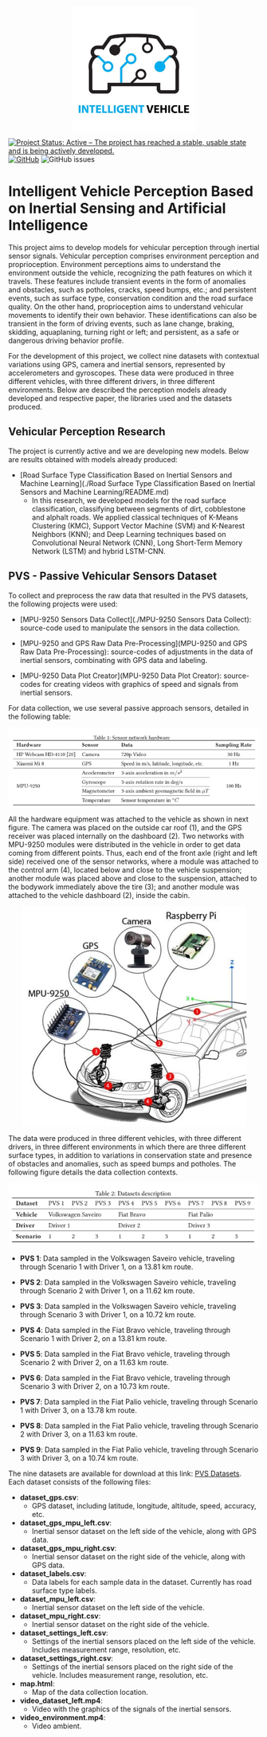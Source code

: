 <div align="center">
    <img src="./IMG/logo.jpg" alt="Intelligent Vehicle Perception Based on Inertial Sensing and Artificial Intelligence" height="250" align="center"/>
</div>

[![Project Status: Active – The project has reached a stable, usable state and is being actively developed.](https://www.repostatus.org/badges/latest/active.svg)](https://www.repostatus.org/#active)
[![GitHub](https://img.shields.io/github/license/Intelligent-Vehicle-Perception/Intelligent-Vehicle-Perception-Based-on-Inertial-Sensing-and-Artificial-Intelligence)](LICENSE) 
![GitHub issues](https://img.shields.io/github/issues/Intelligent-Vehicle-Perception/Intelligent-Vehicle-Perception-Based-on-Inertial-Sensing-and-Artificial-Intelligence)

# Intelligent Vehicle Perception Based on Inertial Sensing and Artificial Intelligence

This project aims to develop models for vehicular perception through inertial sensor signals. Vehicular perception comprises environment perception and proprioception. Environment perceptions aims to understand the environment outside the vehicle, recognizing the path features on which it travels. These features include transient events in the form of anomalies and obstacles, such as potholes, cracks, speed bumps, etc.; and persistent events, such as surface type, conservation condition and the road surface quality. On the other hand, proprioception aims to understand vehicular movements to identify their own behavior. These identifications can also be transient in the form of driving events, such as lane change, braking, skidding, aquaplaning, turning right or left; and persistent, as a safe or dangerous driving behavior profile.

For the development of this project, we collect nine datasets with contextual variations using GPS, camera and inertial sensors, represented by accelerometers and gyroscopes. These data were produced in three different vehicles, with three different drivers, in three different environments. Below are described the perception models already developed and respective paper, the libraries used and the datasets produced.

## Vehicular Perception Research

The project is currently active and we are developing new models. Below are results obtained with models already produced:

- [Road Surface Type Classification Based on Inertial Sensors and Machine Learning](./Road Surface Type Classification Based on Inertial Sensors and Machine Learning/README.md)
    - In this research, we developed models for the road surface classification, classifying between segments of dirt, cobblestone and alphalt roads. We applied classical techniques of K-Means Clustering (KMC), Support Vector Machine (SVM) and K-Nearest Neighbors (KNN); and Deep Learning techniques based on Convolutional Neural Network (CNN), Long Short-Term Memory Network (LSTM) and hybrid LSTM-CNN.

## PVS - Passive Vehicular Sensors Dataset

To collect and preprocess the raw data that resulted in the PVS datasets, the following projects were used:

- [MPU-9250 Sensors Data Collect](./MPU-9250 Sensors Data Collect): source-code used to manipulate the sensors in the data collection.

- [MPU-9250 and GPS Raw Data Pre-Processing](MPU-9250 and GPS Raw Data Pre-Processing): source-codes of adjustments in the data of inertial sensors, combinating with GPS data and labeling.

- [MPU-9250 Data Plot Creator](MPU-9250 Data Plot Creator): source-codes for creating videos with graphics of speed and signals from inertial sensors.

For data collection, we use several passive approach sensors, detailed in the following table:

<div align="center">
    <img src="./IMG/sensor_hardware_network.png" alt="Sensor Hardware Network" align="center"/>
</div>

All the hardware equipment was attached to the vehicle as shown in next figure. The camera was placed on the outside car roof (1), and the GPS receiver was placed internally on the dashboard (2). Two networks with MPU-9250 modules were distributed in the vehicle in order to get data coming from different points. Thus, each end of the front axle (right and left side) received one of the sensor networks, where a module was attached to the control arm (4), located below and close to the vehicle suspension; another module was placed above and close to the suspension, attached to the bodywork immediately above the tire (3); and another module was attached to the vehicle dashboard (2), inside the cabin.

<div align="center">
    <img src="./IMG/car_sensors.png" alt="Sensor Hardware Network Placement" align="center"/>
</div>

The data were produced in three different vehicles, with three different drivers, in three different environments in which there are three different surface types, in addition to variations in conservation state and presence of obstacles and anomalies, such as speed bumps and potholes. The following figure details the data collection contexts.

<div align="center">
    <img src="./IMG/dataset_description.png" alt="Dataset Description" align="center"/>
</div>

- **PVS 1**: Data sampled in the Volkswagen Saveiro vehicle, traveling through Scenario 1 with Driver 1, on a 13.81 km route.

- **PVS 2**: Data sampled in the Volkswagen Saveiro vehicle, traveling through Scenario 2 with Driver 1, on a 11.62 km route.

- **PVS 3**: Data sampled in the Volkswagen Saveiro vehicle, traveling through Scenario 3 with Driver 1, on a 10.72 km route.

- **PVS 4**: Data sampled in the Fiat Bravo vehicle, traveling through Scenario 1 with Driver 2, on a 13.81 km route.

- **PVS 5**: Data sampled in the Fiat Bravo vehicle, traveling through Scenario 2 with Driver 2, on a 11.63 km route.

- **PVS 6**: Data sampled in the Fiat Bravo vehicle, traveling through Scenario 3 with Driver 2, on a 10.73 km route.

- **PVS 7**: Data sampled in the Fiat Palio vehicle, traveling through Scenario 1 with Driver 3, on a 13.78 km route.

- **PVS 8**: Data sampled in the Fiat Palio vehicle, traveling through Scenario 2 with Driver 3, on a 11.63 km route.

- **PVS 9**: Data sampled in the Fiat Palio vehicle, traveling through Scenario 3 with Driver 3, on a 10.74 km route.

The nine datasets are available for download at this link: [PVS Datasets](https://arquivos.ufsc.br/d/55ee83c2c9d647eaa252/?p=/&mode=grid). Each dataset consists of the following files:

- **dataset_gps.csv**: 
    - GPS dataset, including latitude, longitude, altitude, speed, accuracy, etc.
- **dataset_gps_mpu_left.csv**: 
    - Inertial sensor dataset on the left side of the vehicle, along with GPS data.
- **dataset_gps_mpu_right.csv**: 
    - Inertial sensor dataset on the right side of the vehicle, along with GPS data.
- **dataset_labels.csv**: 
    - Data labels for each sample data in the dataset. Currently has road surface type labels.
- **dataset_mpu_left.csv**: 
    - Inertial sensor dataset on the left side of the vehicle.
- **dataset_mpu_right.csv**: 
    - Inertial sensor dataset on the right side of the vehicle.
- **dataset_settings_left.csv**: 
    - Settings of the inertial sensors placed on the left side of the vehicle. Includes measurement range, resolution, etc.
- **dataset_settings_right.csv**: 
    - Settings of the inertial sensors placed on the right side of the vehicle. Includes measurement range, resolution, etc.
- **map.html**: 
    - Map of the data collection location.
- **video_dataset_left.mp4**: 
    - Video with the graphics of the signals of the inertial sensors.
- **video_environment.mp4**: 
    - Video ambient.

